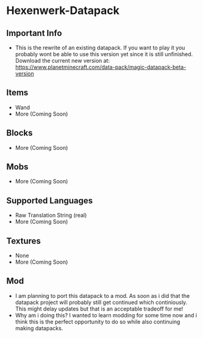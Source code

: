 # Hexenwerk-Datapack
## Important Info
- This is the rewrite of an existing datapack.
If you want to play it you probably wont be able to use this version yet since it is still unfinished.
Download the current new version at: https://www.planetminecraft.com/data-pack/magic-datapack-beta-version

## Items
- Wand
- More (Coming Soon)

## Blocks
- More (Coming Soon)

## Mobs
- More (Coming Soon)

## Supported Languages
- Raw Translation String (real)
- More (Coming Soon)

## Textures
- None
- More (Coming Soon)

## Mod
- I am planning to port this datapack to a mod. As soon as i did that the datapack project will probably still get continued which continiously. This might delay updates but that is an acceptable tradeoff for me!
- Why am i doing this? 
I wanted to learn modding for some time now and i think this is the perfect opportunity to do so while also continuing making datapacks.
